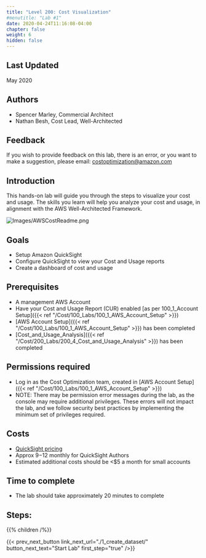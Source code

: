 ```yaml
---
title: "Level 200: Cost Visualization"
#menutitle: "Lab #1"
date: 2020-04-24T11:16:08-04:00
chapter: false
weight: 6
hidden: false
---
```

## Last Updated
May 2020

## Authors
- Spencer Marley, Commercial Architect
- Nathan Besh, Cost Lead, Well-Architected

## Feedback
If you wish to provide feedback on this lab, there is an error, or you want to make a suggestion, please email: costoptimization@amazon.com

## Introduction
 This hands-on lab will guide you through the steps to visualize your cost and usage. The skills you learn will help you analyze your cost and usage, in alignment with the AWS Well-Architected Framework.

![Images/AWSCostReadme.png](/Cost/200_5_Cost_Visualization/Images/AWSCostReadme.png)

## Goals
- Setup Amazon QuickSight
- Configure QuickSight to view your Cost and Usage reports
- Create a dashboard of cost and usage


## Prerequisites
- A management AWS Account
- Have your Cost and Usage Report (CUR) enabled [as per 100_1_Account Setup]({{< ref "/Cost/100_Labs/100_1_AWS_Account_Setup" >}})
- [AWS Account Setup]({{< ref "/Cost/100_Labs/100_1_AWS_Account_Setup" >}}) has been completed
- [Cost_and_Usage_Analysis]({{< ref "/Cost/200_Labs/200_4_Cost_and_Usage_Analysis" >}}) has been completed

## Permissions required
- Log in as the Cost Optimization team, created in [AWS Account Setup]({{< ref "/Cost/100_Labs/100_1_AWS_Account_Setup" >}})
- NOTE: There may be permission error messages during the lab, as the console may require additional privileges. These errors will not impact the lab, and we follow security best practices by implementing the minimum set of privileges required.


## Costs
- [QuickSight pricing](https://aws.amazon.com/quicksight/pricing/?nc=sn&loc=4)
- Approx $9-$12 monthly for QuickSight Authors
- Estimated additional costs should be <$5 a month for small accounts


## Time to complete
- The lab should take approximately 20 minutes to complete


## Steps:
{{% children  /%}}

{{< prev_next_button link_next_url="./1_create_dataset/" button_next_text="Start Lab" first_step="true" />}}